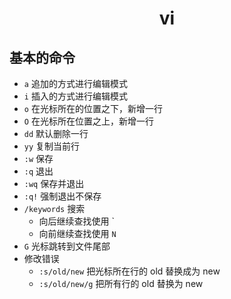 <h1 align = "center">vi</h1>

## 基本的命令

- `a` 追加的方式进行编辑模式
- `i` 插入的方式进行编辑模式
- `o` 在光标所在的位置之下，新增一行
- `O` 在光标所在位置之上，新增一行
- `dd` 默认删除一行
- `yy` 复制当前行
- `:w` 保存
- `:q` 退出
- `:wq` 保存并退出
- `:q!` 强制退出不保存
- `/keywords` 搜索
  - 向后继续查找使用 `
  - 向前继续查找使用 `N`
- `G` 光标跳转到文件尾部
- 修改错误
  - `:s/old/new` 把光标所在行的 old 替换成为 new
  - `:s/old/new/g` 把所有行的 old 替换为 new
